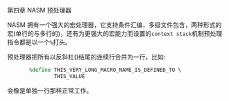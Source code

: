 第四章 NASM 预处理器

NASM 拥有一个强大的宏处理器，它支持条件汇编，多级文件包含，两种形式的宏(单行的与多行的)，还有为更强大的宏能力而设置的`context stack`机制预处理指令都是以一个`%`打头。

预处理器把所有以反斜杠(\)结尾的连续行合并为一行，比如:

```nasm
       %define THIS_VERY_LONG_MACRO_NAME_IS_DEFINED_TO \ 
               THIS_VALUE
```

会像是单独一行那样正常工作。
